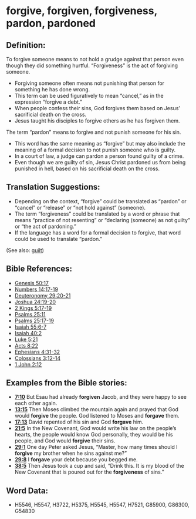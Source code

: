 # forgive, forgiven, forgiveness, pardon, pardoned

## Definition:

To forgive someone means to not hold a grudge against that person even though they did something hurtful. “Forgiveness” is the act of forgiving someone.

* Forgiving someone often means not punishing that person for something he has done wrong.
* This term can be used figuratively to mean “cancel,” as in the expression “forgive a debt.”
* When people confess their sins, God forgives them based on Jesus’ sacrificial death on the cross.
* Jesus taught his disciples to forgive others as he has forgiven them.

The term “pardon” means to forgive and not punish someone for his sin.

* This word has the same meaning as “forgive” but may also include the meaning of a formal decision to not punish someone who is guilty.
* In a court of law, a judge can pardon a person found guilty of a crime.
* Even though we are guilty of sin, Jesus Christ pardoned us from being punished in hell, based on his sacrificial death on the cross.

## Translation Suggestions:

* Depending on the context, “forgive” could be translated as “pardon” or “cancel” or “release” or “not hold against” (someone).
* The term “forgiveness” could be translated by a word or phrase that means “practice of not resenting” or “declaring (someone) as not guilty” or “the act of pardoning.”
* If the language has a word for a formal decision to forgive, that word could be used to translate “pardon.”

(See also: [guilt](../kt/guilt.md))

## Bible References:

* [Genesis 50:17](rc://en/tn/help/gen/50/17)
* [Numbers 14:17-19](rc://en/tn/help/num/14/17)
* [Deuteronomy 29:20-21](rc://en/tn/help/deu/29/20)
* [Joshua 24:19-20](rc://en/tn/help/jos/24/19)
* [2 Kings 5:17-19](rc://en/tn/help/2ki/05/17)
* [Psalms 25:11](rc://en/tn/help/psa/025/11)
* [Psalms 25:17-19](rc://en/tn/help/psa/025/017)
* [Isaiah 55:6-7](rc://en/tn/help/isa/55/06)
* [Isaiah 40:2](rc://en/tn/help/isa/40/02)
* [Luke 5:21](rc://en/tn/help/luk/05/21)
* [Acts 8:22](rc://en/tn/help/act/08/22)
* [Ephesians 4:31-32](rc://en/tn/help/eph/04/31)
* [Colossians 3:12-14](rc://en/tn/help/col/03/12)
* [1 John 2:12](rc://en/tn/help/1jn/02/12)

## Examples from the Bible stories:

* __[7:10](rc://en/tn/help/obs/07/10)__ But Esau had already __forgiven__ Jacob, and they were happy to see each other again.
* __[13:15](rc://en/tn/help/obs/13/15)__ Then Moses climbed the mountain again and prayed that God would __forgive__ the people. God listened to Moses and __forgave__ them.
* __[17:13](rc://en/tn/help/obs/17/13)__ David repented of his sin and God __forgave__ him.
* __[21:5](rc://en/tn/help/obs/21/05)__ In the New Covenant, God would write his law on the people’s hearts, the people would know God personally, they would be his people, and God would __forgive__ their sins.
* __[29:1](rc://en/tn/help/obs/29/01)__ One day Peter asked Jesus, “Master, how many times should I __forgive__ my brother when he sins against me?”
* __[29:8](rc://en/tn/help/obs/29/08)__ I __forgave__ your debt because you begged me.
* __[38:5](rc://en/tn/help/obs/38/05)__ Then Jesus took a cup and said, “Drink this. It is my blood of the New Covenant that is poured out for the __forgiveness__ of sins.”

## Word Data:

* H5546, H5547, H3722, H5375, H5545, H5547, H7521, G85900, G86300, G54830
